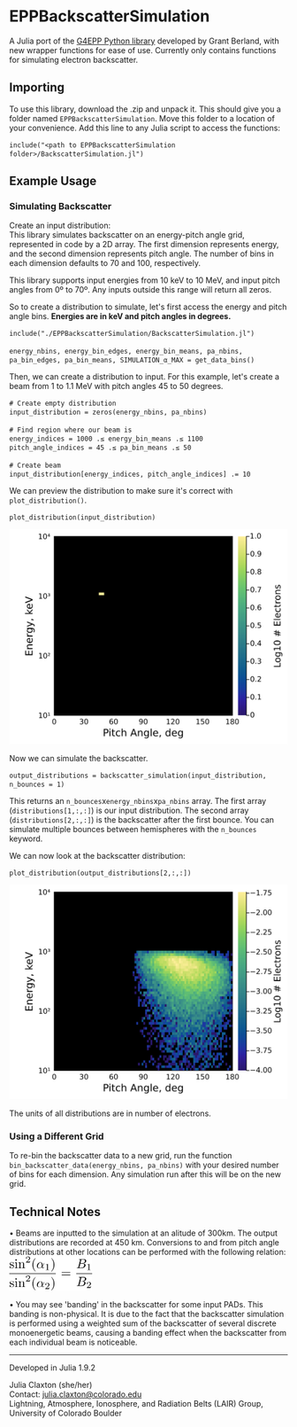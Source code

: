 # EPPBackscatterSimulation
A Julia port of the [G4EPP Python library](https://github.com/GrantBerland/G4EPP/tree/main?tab=readme-ov-file) developed by Grant Berland, with new wrapper functions for ease of use. Currently only contains functions for simulating electron backscatter.

## Importing

To use this library, download the .zip and unpack it. This should give you a folder named `EPPBackscatterSimulation`. Move this folder to a location of your convenience. Add this line to any Julia script to access the functions:

```
include("<path to EPPBackscatterSimulation folder>/BackscatterSimulation.jl")
```

## Example Usage
### Simulating Backscatter

Create an input distribution: \
This library simulates backscatter on an energy-pitch angle grid, represented in code by a 2D array. The first dimension represents energy, and the second dimension represents pitch angle. The number of bins in each dimension defaults to 70 and 100, respectively.

This library supports input energies from 10 keV to 10 MeV, and input pitch angles from 0º to 70º. Any inputs outside this range will return all zeros.

So to create a distribution to simulate, let's first access the energy and pitch angle bins. **Energies are in keV and pitch angles in degrees.**

```
include("./EPPBackscatterSimulation/BackscatterSimulation.jl")

energy_nbins, energy_bin_edges, energy_bin_means, pa_nbins, pa_bin_edges, pa_bin_means, SIMULATION_α_MAX = get_data_bins()
```

Then, we can create a distribution to input. For this example, let's create a beam from 1 to 1.1 MeV with pitch angles 45 to 50 degrees.

```
# Create empty distribution
input_distribution = zeros(energy_nbins, pa_nbins)

# Find region where our beam is
energy_indices = 1000 .≤ energy_bin_means .≤ 1100
pitch_angle_indices = 45 .≤ pa_bin_means .≤ 50

# Create beam
input_distribution[energy_indices, pitch_angle_indices] .= 10
```

We can preview the distribution to make sure it's correct with `plot_distribution()`.

```
plot_distribution(input_distribution)
```
![image](./readme_files/input_distribution.png)

Now we can simulate the backscatter.
```
output_distributions = backscatter_simulation(input_distribution, n_bounces = 1)
```
This returns an `n_bounces`x`energy_nbins`x`pa_nbins` array. The first array (`distributions[1,:,:]`) is our input distribution. The second array (`distributions[2,:,:]`) is the backscatter after the first bounce. You can simulate multiple bounces between hemispheres with the `n_bounces` keyword.

We can now look at the backscatter distribution:
```
plot_distribution(output_distributions[2,:,:])
```
![image](./readme_files/output_distribution.png)

The units of all distributions are in number of electrons.

### Using a Different Grid
To re-bin the backscatter data to a new grid, run the function `bin_backscatter_data(energy_nbins, pa_nbins)` with your desired number of bins for each dimension. Any simulation run after this will be on the new grid.

## Technical Notes
• Beams are inputted to the simulation at an alitude of 300km. The output distributions are recorded at 450 km. Conversions to and from pitch angle distributions at other locations can be performed with the following relation: \
<img src="./readme_files/pa_conversion.png" width="150"/>

• You may see 'banding' in the backscatter for some input PADs. This banding is non-physical. It is due to the fact that the backscatter simulation is performed using a weighted sum of the backscatter of several discrete monoenergetic beams, causing a banding effect when the backscatter from each individual beam is noticeable. 

---

Developed in Julia 1.9.2

Julia Claxton (she/her) \
Contact: julia.claxton@colorado.edu \
Lightning, Atmosphere, Ionosphere, and Radiation Belts (LAIR) Group, University of Colorado Boulder